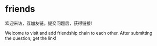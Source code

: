 # friends
欢迎来访，互加友链。提交问题后，获得链接!

Welcome to visit and add friendship chain to each other. After submitting the question, get the link!
